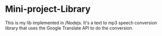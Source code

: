 # Mini-project-Library
This is my lib implemented in /Nodejs. 
It's a text to mp3 speech conversion library that uses the Google Translate API to do the conversion.
